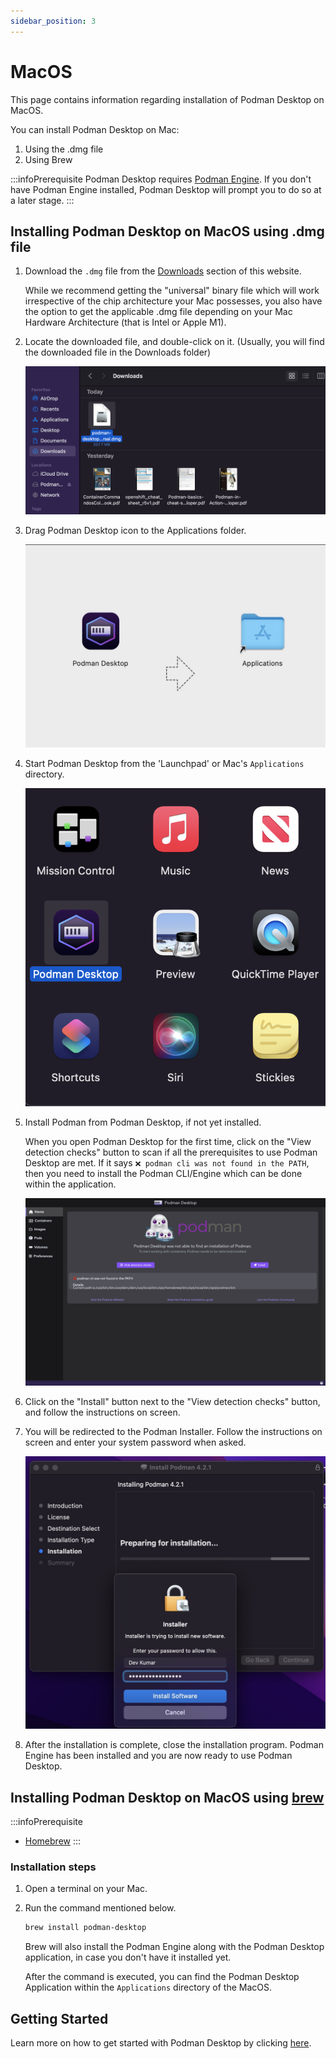 ```yaml
---
sidebar_position: 3
---
```


# MacOS

This page contains information regarding installation of Podman Desktop on MacOS.

You can install Podman Desktop on Mac:

1. Using the .dmg file
2. Using Brew

:::infoPrerequisite
Podman Desktop requires [Podman Engine](https://docs.podman.io/en/latest/index.html). If you don't have Podman Engine installed, Podman Desktop will prompt you to do so at a later stage.
:::

## Installing Podman Desktop on MacOS using .dmg file

1. Download the `.dmg` file from the [Downloads](/downloads/macos) section of this website.

   While we recommend getting the "universal" binary file which will work irrespective of the chip architecture your Mac possesses, you also have the option to get the applicable .dmg file depending on your Mac Hardware Architecture (that is Intel or Apple M1).

1. Locate the downloaded file, and double-click on it. (Usually, you will find the downloaded file in the Downloads folder)

   ![img0](img/download-dmg.png)

1. Drag Podman Desktop icon to the Applications folder.

   ![img1](img/click-and-drag.png)

1. Start Podman Desktop from the 'Launchpad' or Mac's `Applications` directory.

   ![img2](img/podman-desktop-app.png)

1. Install Podman from Podman Desktop, if not yet installed.

   When you open Podman Desktop for the first time, click on the "View detection checks" button to scan if all the prerequisites to use Podman Desktop are met. If it says `❌ podman cli was not found in the PATH`, then you need to install the Podman CLI/Engine which can be done within the application.

   ![img3](img/pd-before-podman.png)

1. Click on the "Install" button next to the "View detection checks" button, and follow the instructions on screen.
1. You will be redirected to the Podman Installer. Follow the instructions on screen and enter your system password when asked.

   ![img4](img/system-pass.png)

1. After the installation is complete, close the installation program. Podman Engine has been installed and you are now ready to use Podman Desktop.

## Installing Podman Desktop on MacOS using [brew](https://brew.sh/)

:::infoPrerequisite

- [Homebrew](https://brew.sh/)
  :::

### Installation steps

1. Open a terminal on your Mac.
2. Run the command mentioned below.

   ```sh
   brew install podman-desktop
   ```

   Brew will also install the Podman Engine along with the Podman Desktop application, in case you don't have it installed yet.

   After the command is executed, you can find the Podman Desktop Application within the `Applications` directory of the MacOS.

## Getting Started

Learn more on how to get started with Podman Desktop by clicking [here](/docs/containers).
